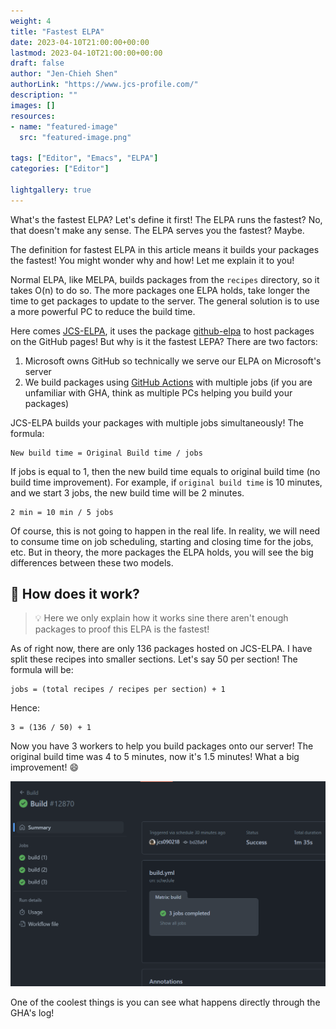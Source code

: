 ```yaml
---
weight: 4
title: "Fastest ELPA"
date: 2023-04-10T21:00:00+00:00
lastmod: 2023-04-10T21:00:00+00:00
draft: false
author: "Jen-Chieh Shen"
authorLink: "https://www.jcs-profile.com/"
description: ""
images: []
resources:
- name: "featured-image"
  src: "featured-image.png"

tags: ["Editor", "Emacs", "ELPA"]
categories: ["Editor"]

lightgallery: true
---
```


What's the fastest ELPA? Let's define it first! The ELPA runs the fastest? No,
that doesn't make any sense. The ELPA serves you the fastest? Maybe.

The definition for fastest ELPA in this article means it builds your packages
the fastest! You might wonder why and how! Let me explain it to you!

<!-- more -->

Normal ELPA, like MELPA, builds packages from the `recipes` directory, so it
takes O(n) to do so. The more packages one ELPA holds, take longer the time to
get packages to update to the server. The general solution is to use a more
powerful PC to reduce the build time.

Here comes [JCS-ELPA][], it uses the package [github-elpa][] to host packages
on the GitHub pages! But why is it the fastest LEPA? There are two factors:

1. Microsoft owns GitHub so technically we serve our ELPA on Microsoft's server
2. We build packages using [GitHub Actions][] with multiple jobs (if you are
unfamiliar with GHA, think as multiple PCs helping you build your packages)

JCS-ELPA builds your packages with multiple jobs simultaneously! The formula:

```
New build time = Original Build time / jobs
```

If jobs is equal to 1, then the new build time equals to original build time (no
build time improvement). For example, if `original build time` is 10 minutes,
and we start 3 jobs, the new build time will be 2 minutes.

```
2 min = 10 min / 5 jobs
```

Of course, this is not going to happen in the real life. In reality, we will
need to consume time on job scheduling, starting and closing time for the
jobs, etc. But in theory, the more packages the ELPA holds, you will see the big
differences between these two models.

## 👷 How does it work?

> 💡 Here we only explain how it works sine there aren't enough packages to proof
> this ELPA is the fastest!

As of right now, there are only 136 packages hosted on JCS-ELPA. I have split
these recipes into smaller sections. Let's say 50 per section! The formula
will be:

```
jobs = (total recipes / recipes per section) + 1
```

Hence:

```
3 = (136 / 50) + 1
```

Now you have 3 workers to help you build packages onto our server! The original
build time was 4 to 5 minutes, now it's 1.5 minutes! What a big improvement! 😄

![](jobs.png)

One of the coolest things is you can see what happens directly through the GHA's
log!

[JCS-ELPA]: https://jcs-emacs.github.io/jcs-elpa/
[github-elpa]: https://github.com/10sr/github-elpa
[GitHub Actions]: https://github.com/features/actions
